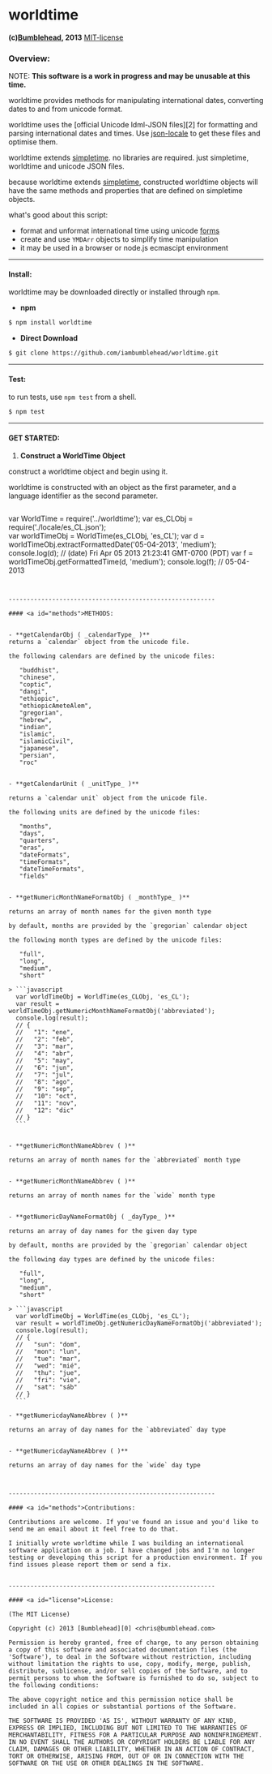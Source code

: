 worldtime
=========
**(c)[Bumblehead][0], 2013** [MIT-license](#license)  

### Overview:

NOTE:
**This software is a work in progress and may be unusable at this time.**

worldtime provides methods for manipulating international dates, converting dates to and from unicode format.

worldtime uses the [official Unicode ldml-JSON files][2] for formatting and parsing international dates and times. Use [json-locale][3] to get these files and optimise them.

worldtime extends [simpletime][4]. no libraries are required. just simpletime, worldtime and unicode JSON files.

because worldtime extends [simpletime][4], constructed worldtime objects will have the same methods and properties that are defined on simpletime objects. 

what's good about this script:

  - format and unformat international time using unicode [forms][5]
  - create and use `YMDArr` objects to simplify time manipulation
  - it may be used in a browser or node.js ecmascipt environment

[0]: http://www.bumblehead.com                            "bumblehead"
[1]: http://github.com/iambumblehead/worldTime             "worldTime"
[3]: https://github.com/iambumblehead/json-locale        "json-locale"
[4]: https://github.com/iambumblehead/simpletime         "simple-time"
[5]: http://www.unicode.org/repos/cldr-aux/json/22.1/   "unicode JSON"

---------------------------------------------------------
#### <a id="install"></a>Install:

worldtime may be downloaded directly or installed through `npm`.

 * **npm**   

 ```bash
 $ npm install worldtime
 ```

 * **Direct Download**
 
 ```bash  
 $ git clone https://github.com/iambumblehead/worldtime.git
 ```

---------------------------------------------------------
#### <a id="test"></a>Test:

 to run tests, use `npm test` from a shell.

 ```bash
 $ npm test
 ```

---------------------------------------------------------

#### <a id="get-started">GET STARTED:

 1. **Construct a WorldTime Object**
 
 construct a worldtime object and begin using it.
 
 worldtime is constructed with an object as the first parameter, and a language identifier as the second parameter.

 > ```javascript
   var WorldTime = require('../worldtime');
   var es_CLObj = require('./locale/es_CL.json');    
   var worldTimeObj = WorldTime(es_CLObj, 'es_CL');
   var d = worldTimeObj.extractFormattedDate('05-04-2013', 'medium');
   console.log(d); // (date) Fri Apr 05 2013 21:23:41 GMT-0700 (PDT)
   var f = worldTimeObj.getFormattedTime(d, 'medium');
   console.log(f); // 05-04-2013
   ```


---------------------------------------------------------

#### <a id="methods">METHODS:


 - **getCalendarObj ( _calendarType_ )**  
   returns a `calendar` object from the unicode file.

   the following calendars are defined by the unicode files:
       
      "buddhist",   
      "chinese",   
      "coptic",   
      "dangi",  
      "ethiopic",   
      "ethiopicAmeteAlem",  
      "gregorian",  
      "hebrew",  
      "indian",  
      "islamic",  
      "islamicCivil",   
      "japanese",  
      "persian",  
      "roc"   


 - **getCalendarUnit ( _unitType_ )**  
 
   returns a `calendar unit` object from the unicode file.

   the following units are defined by the unicode files:

      "months",  
      "days",  
      "quarters",  
      "eras",  
      "dateFormats",  
      "timeFormats",  
      "dateTimeFormats",  
      "fields"      
      

 - **getNumericMonthNameFormatObj ( _monthType_ )**  
 
   returns an array of month names for the given month type

   by default, months are provided by the `gregorian` calendar object
 
   the following month types are defined by the unicode files:
   
      "full",  
      "long",  
      "medium",  
      "short"

   > ```javascript
     var worldTimeObj = WorldTime(es_CLObj, 'es_CL');  
     var result = worldTimeObj.getNumericMonthNameFormatObj('abbreviated');
     console.log(result);
     // {
     //   "1": "ene",
     //   "2": "feb",
     //   "3": "mar",
     //   "4": "abr",
     //   "5": "may",
     //   "6": "jun",
     //   "7": "jul",
     //   "8": "ago",
     //   "9": "sep",
     //   "10": "oct",
     //   "11": "nov",
     //   "12": "dic"
     // }
     ``` 


 - **getNumericMonthNameAbbrev ( )**  
 
   returns an array of month names for the `abbreviated` month type     


 - **getNumericMonthNameAbbrev ( )**  
 
   returns an array of month names for the `wide` month type     


 - **getNumericDayNameFormatObj ( _dayType_ )**  
 
   returns an array of day names for the given day type

   by default, months are provided by the `gregorian` calendar object
 
   the following day types are defined by the unicode files:
   
      "full",  
      "long",  
      "medium",  
      "short"

   > ```javascript
     var worldTimeObj = WorldTime(es_CLObj, 'es_CL');  
     var result = worldTimeObj.getNumericDayNameFormatObj('abbreviated');
     console.log(result);
     // {
     //   "sun": "dom",
     //   "mon": "lun",
     //   "tue": "mar",
     //   "wed": "mié",
     //   "thu": "jue",
     //   "fri": "vie",
     //   "sat": "sáb"
     // }
     ```

 - **getNumericdayNameAbbrev ( )**  
 
   returns an array of day names for the `abbreviated` day type     


 - **getNumericdayNameAbbrev ( )**  
 
   returns an array of day names for the `wide` day type     



---------------------------------------------------------

#### <a id="methods">Contributions:

Contributions are welcome. If you've found an issue and you'd like to send me an email about it feel free to do that.

I initially wrote worldtime while I was building an international software application on a job. I have changed jobs and I'm no longer testing or developing this script for a production environment. If you find issues please report them or send a fix.


---------------------------------------------------------

#### <a id="license">License:

(The MIT License)

Copyright (c) 2013 [Bumblehead][0] <chris@bumblehead.com>

Permission is hereby granted, free of charge, to any person obtaining a copy of this software and associated documentation files (the 'Software'), to deal in the Software without restriction, including without limitation the rights to use, copy, modify, merge, publish, distribute, sublicense, and/or sell copies of the Software, and to permit persons to whom the Software is furnished to do so, subject to the following conditions:

The above copyright notice and this permission notice shall be included in all copies or substantial portions of the Software.

THE SOFTWARE IS PROVIDED 'AS IS', WITHOUT WARRANTY OF ANY KIND, EXPRESS OR IMPLIED, INCLUDING BUT NOT LIMITED TO THE WARRANTIES OF MERCHANTABILITY, FITNESS FOR A PARTICULAR PURPOSE AND NONINFRINGEMENT. IN NO EVENT SHALL THE AUTHORS OR COPYRIGHT HOLDERS BE LIABLE FOR ANY CLAIM, DAMAGES OR OTHER LIABILITY, WHETHER IN AN ACTION OF CONTRACT, TORT OR OTHERWISE, ARISING FROM, OUT OF OR IN CONNECTION WITH THE SOFTWARE OR THE USE OR OTHER DEALINGS IN THE SOFTWARE.
